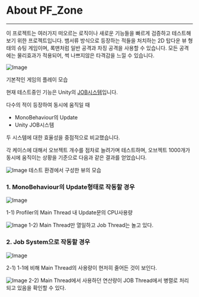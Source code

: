 # About PF_Zone

---

이 프로젝트는 여러가지 떠오르는 로직이나 새로운 기능들을 빠르게 검증하고 테스트해보기 위한 프로젝트입니다.
뱀서류 방식으로 등장하는 적들을 처치하는 2D 탑다운 뷰 형태의 슈팅 게임이며, 록맨처럼 일반 공격과 차징 공격을 사용할 수 있습니다.
모든 공격에는 물리효과가 적용되어, 썩 나쁘지않은 타격감을 느낄 수 있습니다.

![Image](https://github.com/user-attachments/assets/f2eb087a-b255-4b30-8dd9-8e83e6b4ed5c)

기본적인 게임의 플레이 모습

현재 테스트중인 기능은 Unity의 [JOB시스템](https://unity.com/kr/blog/engine-platform/improving-job-system-performance-2022-2-part-1)입니다.

다수의 적이 등장하여 동시에 움직일 때

- MonoBehaviour의 Update
- Unity JOB시스템

두 시스템에 대한 효율성을 중점적으로 비교했습니다.

각 케이스에 대해서 오브젝트 개수를 점차로 늘려가며 테스트하며, 오브젝트 1000개가 동시에 움직이는 상황을 기준으로 다음과 같은 결과를 얻었습니다.

![Image](https://github.com/user-attachments/assets/63cf45e4-acb6-4140-9e4b-88ac119d9527)
테스트 환경에서 구성한 뷰의 모습

### 1. MonoBehaviour의 Update형태로 작동할 경우

![Image](https://github.com/user-attachments/assets/62b569b4-0569-43cf-8c37-323dcdf9ea75)

1-1) Profiler의 Main Thread 내 Update문의 CPU사용량

![Image](https://github.com/user-attachments/assets/ba68ab31-48f6-4816-bbac-e548c8eb090b)
1-2) Main Thread만 열일하고 Job Thread는 놀고 있다.

### 2. Job System으로 작동할 경우

![Image](https://github.com/user-attachments/assets/02e52149-76d8-4ab4-bb40-f8999a59d873)

2-1) 1-1에 비해 Main Thread의 사용량이 현저히 줄어든 것이 보인다.

![Image](https://github.com/user-attachments/assets/f779846e-a472-44d9-8730-5b03aa7f00b2)
2-2) Main Thread에서 사용하던 연산량이 JOB Thread에서 병렬로 처리되고 있음을 확인할 수 있다.
